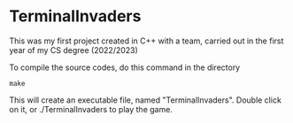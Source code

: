 # TerminalInvaders
This was my first project created in C++ with a team, carried out in the first year of my CS degree (2022/2023)

To compile the source codes, do this command in the directory

```
make
```
This will create an executable file, named "TerminalInvaders".
Double click on it, or ./TerminalInvaders to play the game.
